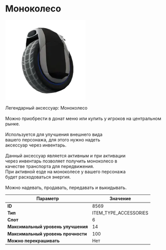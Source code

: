# Моноколесо

![Item Image](../img/8569.webp?raw=true)

Легендарный аксессуар: Моноколесо<br><br>Можно приобрести в донат меню или купить у игроков на центральном рынке.<br><br>Используется для улучшения внешнего вида<br>вашего персонажа, для этого нужно надеть<br>аксессуар через инвентарь.<br><br>Данный аксессуар является активным и при активации<br>через инвентарь позволяет получить моноколесо в<br>качестве транспорта для передвижения.<br>При активной езде на моноколесе у вашего персонажа<br>будет расходоваться энергия.<br><br>Можно надевать, продавать, передавать и выкидывать.


| Параметр | Значение |
|----------|----------|
| **ID** | 8569 |
| **Тип** | ITEM_TYPE_ACCESSORIES |
| **Слот** | 6 |
| **Максимальный уровень улучшения** | 14 |
| **Максимальный уровень прочности** | 100 |
| **Можно перекрашивать** | Нет |

